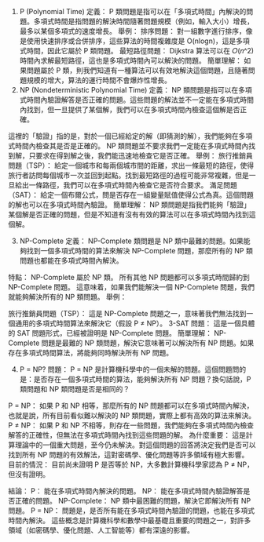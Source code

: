 1. P (Polynomial Time)
定義： P 類問題是指可以在「多項式時間」內解決的問題。多項式時間是指問題的解決時間隨著問題規模（例如，輸入大小）增長，最多以某個多項式的速度增長。
舉例：
排序問題： 對一組數字進行排序，像是使用快速排序或合併排序，這些算法的時間複雜度是 
O(nlogn)，這是多項式時間，因此它屬於 P 類問題。
最短路徑問題： Dijkstra 算法可以在 𝑂(𝑛^2)時間內求解最短路徑，這也是多項式時間內可以解決的問題。
簡單理解： 如果問題屬於 P 類，則我們知道有一種算法可以有效地解決這個問題，且隨著問題規模的增大，算法的運行時間不會爆炸性增長。
2. NP (Nondeterministic Polynomial Time)
定義： NP 類問題是指可以在多項式時間內驗證解答是否正確的問題。這些問題的解法並不一定能在多項式時間內找到，但一旦提供了某個解，我們可以在多項式時間內檢查這個解是否正確。

這裡的「驗證」指的是，對於一個已經給定的解（即猜測的解），我們能夠在多項式時間內檢查其是否是正確的。
NP 類問題並不要求我們一定能在多項式時間內找到解，只要求在得到解之後，我們能迅速地檢查它是否正確。
舉例：
旅行推銷員問題（TSP）： 給定一個城市和每兩個城市間的距離，求出一條最短的路徑，使得旅行者訪問每個城市一次並回到起點。找到最短路徑的過程可能非常複雜，但是一旦給出一條路徑，我們可以在多項式時間內檢查它是否符合要求。
滿足問題（SAT）： 給定一個布爾公式，問是否存在一組變量賦值使得公式為真。這個問題的解也可以在多項式時間內驗證。
簡單理解： NP 類問題是指我們能夠「驗證」某個解是否正確的問題，但是不知道有沒有有效的算法可以在多項式時間內找到這個解。

3. NP-Complete
定義： NP-Complete 類問題是 NP 類中最難的問題。如果能夠找到一個多項式時間的算法來解決 NP-Complete 問題，那麼所有的 NP 類問題也都能在多項式時間內解決。

特點：
NP-Complete 屬於 NP 類。
所有其他 NP 問題都可以多項式時間歸約到 NP-Complete 問題。 這意味着，如果我們能解決一個 NP-Complete 問題，我們就能夠解決所有的 NP 類問題。
舉例：

旅行推銷員問題（TSP）： 這是 NP-Complete 問題之一，意味著我們無法找到一個通用的多項式時間算法來解決它（假設 P ≠ NP）。
3-SAT 問題： 這是一個具體的 SAT 問題形式，已經被證明是 NP-Complete 問題。
簡單理解： NP-Complete 問題是最難的 NP 類問題，解決它意味著可以解決所有 NP 問題。如果存在多項式時間算法，將能夠同時解決所有 NP 問題。

4. P = NP?
問題： P = NP 是計算機科學中的一個未解的問題。這個問題問的是：是否存在一個多項式時間的算法，能夠解決所有 NP 問題？換句話說，P 類問題和 NP 類問題是否是相同的？

P = NP： 如果 P 和 NP 相等，那麼所有的 NP 問題都可以在多項式時間內解決，也就是說，所有目前看似難以解決的 NP 類問題，實際上都有高效的算法來解決。
P ≠ NP： 如果 P 和 NP 不相等，則存在一些問題，我們能夠在多項式時間內檢查解答的正確性，但無法在多項式時間內找到這些問題的解。
為什麼重要： 這是計算理論中的一個重大問題，至今仍未解決。對這個問題的回答將決定我們是否可以找到所有 NP 問題的有效解法，這對密碼學、優化問題等許多領域有極大影響。
目前的情況： 目前尚未證明 P 是否等於 NP，大多數計算機科學家認為 P ≠ NP，但沒有證明。

結論：
P： 能在多項式時間內解決的問題。
NP： 能在多項式時間內驗證解答是否正確的問題。
NP-Complete： NP 類中最困難的問題，解決它即解決所有 NP 問題。
P = NP： 問題是，是否所有能在多項式時間內驗證的問題，也能在多項式時間內解決。
這些概念是計算機科學和數學中最基礎且重要的問題之一，對許多領域（如密碼學、優化問題、人工智能等）都有深遠的影響。